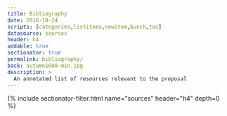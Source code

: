 ```yaml
---
title: Bibliography
date: 2016-10-24
scripts: [categories,listitems,newitem,bunch,toc]
datasource: sources
header: h4
addable: true
sectionator: true
permalink: bibliography/
back: autumn1600-min.jpg
description: >
  An annotated list of resources relevant to the proposal
---
```


{% include sectionator-filter.html name="sources" header="h4" depth=0 %}
